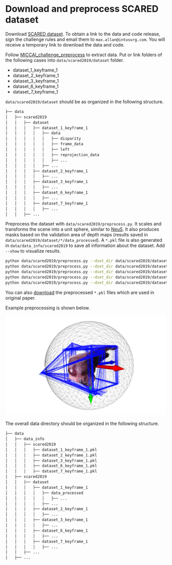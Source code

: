 # Download and preprocess SCARED dataset

Download [SCARED dataset](https://endovissub2019-scared.grand-challenge.org/Home/). To obtain a link to the data and code release, sign the challenge rules and email them to `max.allan@intusurg.com`. You will receive a temporary link to download the data and code.

Follow [MICCAI_challenge_preprocess](https://github.com/EikoLoki/MICCAI_challenge_preprocess) to extract data. Put or link folders of the following cases into `data/scared2019/dataset` folder.

* dataset_1_keyframe_1
* dataset_2_keyframe_1
* dataset_3_keyframe_1
* dataset_6_keyframe_1
* dataset_7_keyframe_1

`data/scared2019/dataset` should be as organized in the following structure.

```sh
├── data
│   ├── scared2019
│   │   ├── dataset
│   │   │   ├── dataset_1_keyframe_1
│   │   │   │   ├── data
│   │   │   │   │   ├── disparity
│   │   │   │   │   ├── frame_data
│   │   │   │   │   ├── left
│   │   │   │   │   ├── reprojection_data
│   │   │   │   │   ├── ...
│   │   │   │   ├── ...
│   │   │   ├── dataset_2_keyframe_1
│   │   │   │   ├── ...
│   │   │   ├── dataset_3_keyframe_1
│   │   │   │   ├── ...
│   │   │   ├── dataset_6_keyframe_1
│   │   │   │   ├── ...
│   │   │   ├── dataset_7_keyframe_1
│   │   │   │   ├── ...
│   │   ├── ...
```

Preprocess the dataset with `data/scared2019/preprocess.py`. It scales and transforms the scene into a unit sphere, similar to [NeuS](https://github.com/Totoro97/NeuS/tree/main/preprocess_custom_data). It also produces masks based on the validation area of depth maps (results saved in `data/scared2019/dataset/*/data_processed`). A `*.pkl` file is also generated in `data/data_info/scared2019` to save all information about the dataset. Add `--show` to visualize results.

```sh
python data/scared2019/preprocess.py --dset_dir data/scared2019/dataset/dataset_1_keyframe_1  --skip_every 2  # --show
python data/scared2019/preprocess.py --dset_dir data/scared2019/dataset/dataset_2_keyframe_1  --skip_every 1  # --show
python data/scared2019/preprocess.py --dset_dir data/scared2019/dataset/dataset_3_keyframe_1  --skip_every 4 # --show
python data/scared2019/preprocess.py --dset_dir data/scared2019/dataset/dataset_6_keyframe_1  --skip_every 8  # --show
python data/scared2019/preprocess.py --dset_dir data/scared2019/dataset/dataset_7_keyframe_1  --skip_every 8  # --show
```

You can also [download](https://drive.google.com/drive/folders/1Nt5H9TxVnQBH1JdTITmk7zSiUmaQ3wPB?usp=sharing) the preprocessed `*.pkl` files which are used in original paper.

Example preprocessing is shown below.

![Visualization of SCARED preoprocessing](../../media/preprocess_scared.png)

The overall data directory should be organized in the following structure.

```sh
├── data
│   ├── data_info
│   │   ├── scared2019
│   │   │   ├── dataset_1_keyframe_1.pkl
│   │   │   ├── dataset_2_keyframe_1.pkl
│   │   │   ├── dataset_3_keyframe_1.pkl
│   │   │   ├── dataset_6_keyframe_1.pkl
│   │   │   ├── dataset_7_keyframe_1.pkl
│   ├── scared2019
│   │   ├── dataset
│   │   │   ├── dataset_1_keyframe_1
│   │   │   │   ├── data_processed
│   │   │   │   │   ├── ...
│   │   │   │   ├── ...
│   │   │   ├── dataset_2_keyframe_1
│   │   │   │   ├── ...
│   │   │   ├── dataset_3_keyframe_1
│   │   │   │   ├── ...
│   │   │   ├── dataset_6_keyframe_1
│   │   │   │   ├── ...
│   │   │   ├── dataset_7_keyframe_1
│   │   │   │   ├── ...
│   │   ├── ...
│   ├── ...
```
